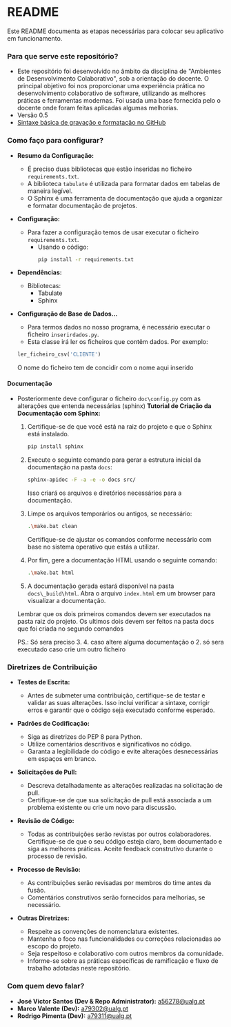 # README

Este README documenta as etapas necessárias para colocar seu aplicativo em funcionamento.

### Para que serve este repositório?

* Este repositório foi desenvolvido no âmbito da disciplina de "Ambientes de Desenvolvimento Colaborativo", sob a orientação do docente. O principal objetivo foi nos proporcionar uma experiência prática no desenvolvimento colaborativo de software, utilizando as melhores práticas e ferramentas modernas. Foi usada uma base fornecida pelo o docente onde foram feitas aplicadas algumas melhorias.
* Versão 0.5
* [Sintaxe básica de gravação e formatação no GitHub](https://docs.github.com/pt/get-started/writing-on-github/getting-started-with-writing-and-formatting-on-github/basic-writing-and-formatting-syntax)

### Como faço para configurar?

* **Resumo da Configuração:**
  * É preciso duas bibliotecas que estão inseridas no ficheiro `requirements.txt`.
  * A biblioteca `tabulate` é utilizada para formatar dados em tabelas de maneira legível.
  * O Sphinx é uma ferramenta de documentação que ajuda a organizar e formatar documentação de projetos.

* **Configuração:**
  * Para fazer a configuração temos de usar executar o ficheiro `requirements.txt`.
    * Usando o código:
      ```bash
      pip install -r requirements.txt
      ```

* **Dependências:**
  * Bibliotecas:
    * Tabulate
    * Sphinx

* **Configuração de Base de Dados...**
  * Para termos dados no nosso programa, é necessário executar o ficheiro `inserirdados.py`.
   * Esta classe irá ler os ficheiros que contêm dados. Por exemplo:
    ```python
    ler_ficheiro_csv('CLIENTE')
    ```
    O nome do ficheiro tem de concidir com o nome aqui inserido

      

#### Documentação

* Posteriormente deve configurar o ficheiro `doc\config.py` com as alterações que entenda necessárias (sphinx)
  **Tutorial de Criação da Documentação com Sphinx:**

  1. Certifique-se de que você está na raiz do projeto e que o Sphinx está instalado.
  
      ```bash
      pip install sphinx
      ```

  2. Execute o seguinte comando para gerar a estrutura inicial da documentação na pasta `docs`:

      ```bash
      sphinx-apidoc -F -a -e -o docs src/
      ```

      Isso criará os arquivos e diretórios necessários para a documentação.

  3. Limpe os arquivos temporários ou antigos, se necessário:

      ```bash
      .\make.bat clean
      ```

      Certifique-se de ajustar os comandos conforme necessário com base no sistema operativo que estás a utilizar.

  4. Por fim, gere a documentação HTML usando o seguinte comando:

      ```bash
      .\make.bat html
      ```

  5. A documentação gerada estará disponível na pasta `docs\_build\html`. Abra o arquivo `index.html` em um browser para visualizar a documentação.

  Lembrar que os dois primeiros comandos devem ser executados na pasta raiz do projeto.
  Os ultimos dois devem ser feitos na pasta docs que foi criada no segundo comandos

  PS.: Só sera preciso 3. 4. caso altere alguma documentação o 2. só sera executado caso crie um outro ficheiro

### Diretrizes de Contribuição

* **Testes de Escrita:**
  * Antes de submeter uma contribuição, certifique-se de testar e validar as suas alterações. Isso inclui verificar a sintaxe, corrigir erros e garantir que o código seja executado conforme esperado.

* **Padrões de Codificação:**
  * Siga as diretrizes do PEP 8 para Python.
  * Utilize comentários descritivos e significativos no código.
  * Garanta a legibilidade do código e evite alterações desnecessárias em espaços em branco.

* **Solicitações de Pull:**
  * Descreva detalhadamente as alterações realizadas na solicitação de pull.
  * Certifique-se de que sua solicitação de pull está associada a um problema existente ou crie um novo para discussão.

* **Revisão de Código:**
  * Todas as contribuições serão revistas por outros colaboradores. Certifique-se de que o seu código esteja claro, bem documentado e siga as melhores práticas. Aceite feedback construtivo durante o processo de revisão.

* **Processo de Revisão:**
  * As contribuições serão revisadas por membros do time antes da fusão.
  * Comentários construtivos serão fornecidos para melhorias, se necessário.

* **Outras Diretrizes:**
  * Respeite as convenções de nomenclatura existentes.
  * Mantenha o foco nas funcionalidades ou correções relacionadas ao escopo do projeto.
  * Seja respeitoso e colaborativo com outros membros da comunidade.
  * Informe-se sobre as práticas específicas de ramificação e fluxo de trabalho adotadas neste repositório.

### Com quem devo falar?

* **José Victor Santos (Dev & Repo Administrator):** <a56278@ualg.pt>
* **Marco Valente (Dev):** <a79302@ualg.pt>
* **Rodrigo Pimenta (Dev):** <a79311@ualg.pt>
